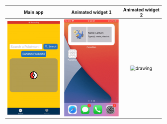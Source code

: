 Main app             |  Animated widget 1        |  Animated widget 2
:-------------------------:|:-------------------------:|:-------------------------:
<img src="https://github.com/Hoangdus/PocketMon/blob/main/images/demo1.gif" alt="drawing" width="200"/>  |  <img src="https://github.com/Hoangdus/PocketMon/blob/main/images/demo2.gif" alt="drawing" width="200"/> | <img src="https://github.com/Hoangdus/PocketMon/blob/main/images/demo3.gif" alt="drawing" width="200"/> 
